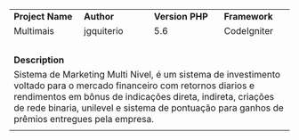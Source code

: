 <table style="width: 100%; border-collapse: collapse; margin-left: auto; margin-right: auto;" border="0" cellpadding="10">
<tbody>
<tr>
<td style="width: 25%;"><strong>Project Name</strong></td>
<td style="width: 25%;"><strong>Author</strong></td>
<td style="width: 25%;"><strong>Version PHP</strong></td>
<td style="width: 25%;"><strong>Framework</strong></td>
</tr>
<tr>
<td style="width: 25%;">Multimais</td>
<td style="width: 25%;">jgquiterio</td>
<td style="width: 25%;">5.6</td>
<td style="width: 25%;">CodeIgniter</td>
</tr>
<tr>
<td style="width: 25%;">&nbsp;</td>
<td style="width: 25%;">&nbsp;</td>
<td style="width: 25%;">&nbsp;</td>
<td style="width: 25%;">&nbsp;</td>
</tr>
<tr>
<td style="width: 25%;"><strong>Description</strong></td>
<td style="width: 25%;">&nbsp;</td>
<td style="width: 25%;">&nbsp;</td>
<td style="width: 25%;">&nbsp;</td>
</tr>
<tr>
<td colspan="4">Sistema de Marketing Multi Nivel, é um sistema de investimento voltado para o mercado financeiro com retornos diarios e rendimentos em bônus de indicações direta, indireta, criações de rede binaria, unilevel e sistema de pontuação para ganhos de prêmios entregues pela empresa.</td>
</tr>
<tr>
<td style="width: 25%;" colspan="4"><img src="https://user-images.githubusercontent.com/109168134/179563011-dee46d8a-56b1-4799-b0c2-d1f61a5359c2.png" alt="" /></td>
</tr>
</tbody>
</table>
